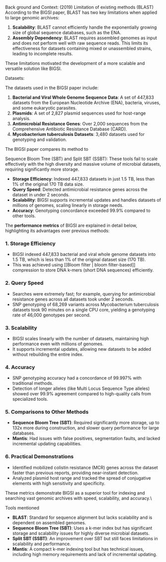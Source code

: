 Back ground and Context: (2019)
Limitation of existing methods (BLAST)
According to the BIGSI paper, BLAST has two key limitations when applied to large genomic archives:

1. **Scalability**: BLAST cannot efficiently handle the exponentially growing size of global sequence databases, such as the ENA.
2. **Assembly Dependency**: BLAST requires assembled genomes as input and does not perform well with raw sequence reads. This limits its effectiveness for datasets containing mixed or unassembled strains, leading to incomplete results.

These limitations motivated the development of a more scalable and versatile solution like BIGSI.

Datasets:

The datasets used in the BIGSI paper include:

1. **Bacterial and Viral Whole Genome Sequence Data**: A set of 447,833 datasets from the European Nucleotide Archive (ENA), bacteria, viruses, and some eukaryotic parasites.
2. **Plasmids**: A set of 2,827 plasmid sequences used for host-range analysis.
3. **Antimicrobial Resistance Genes**: Over 2,000 sequences from the Comprehensive Antibiotic Resistance Database (CARD).
4. **Mycobacterium tuberculosis Datasets**: 3,480 datasets used for genotyping and validation.

The BIGSI paper compares its method to

Sequence Bloom Tree (SBT) and Split SBT (SSBT): These tools fail to scale effectively with the high diversity and massive volume of microbial datasets, requiring significantly more storage.

- **Storage Efficiency**: Indexed 447,833 datasets in just 1.5 TB, less than 1% of the original 170 TB data size.
- **Query Speed**: Detected antimicrobial resistance genes across the dataset in under 2 seconds.
- **Scalability**: BIGSI supports incremental updates and handles datasets of millions of genomes, scaling linearly in storage needs.
- **Accuracy**: Genotyping concordance exceeded 99.9% compared to other tools.

The **performance metrics** of BIGSI are explained in detail below, highlighting its advantages over previous methods:

### **1. Storage Efficiency**

- BIGSI indexed 447,833 bacterial and viral whole genome datasets into 1.5 TB, which is less than 1% of the original dataset size (170 TB).
- This was achieved using [[Bloom filter | bloom filter-based]] compression to store DNA k-mers (short DNA sequences) efficiently.

### **2. Query Speed**

- Searches were extremely fast; for example, querying for antimicrobial resistance genes across all datasets took under 2 seconds.
- SNP genotyping of 68,269 variants across Mycobacterium tuberculosis datasets took 90 minutes on a single CPU core, yielding a genotyping rate of 46,000 genotypes per second.

### **3. Scalability**

- BIGSI scales linearly with the number of datasets, maintaining high performance even with millions of genomes.
- It supports incremental updates, allowing new datasets to be added without rebuilding the entire index.

### **4. Accuracy**

- SNP genotyping accuracy had a concordance of 99.997% with traditional methods.
- Detection of longer alleles (like Multi Locus Sequence Type alleles) showed over 99.9% agreement compared to high-quality calls from specialized tools.

### **5. Comparisons to Other Methods**

- **Sequence Bloom Tree (SBT)**: Required significantly more storage, up to 132x more during construction, and slower query performance for large databases.
- **Mantis**: Had issues with false positives, segmentation faults, and lacked incremental updating capabilities.

### **6. Practical Demonstrations**

- Identified mobilized colistin resistance (MCR) genes across the dataset faster than previous reports, providing near-instant detection.
- Analyzed plasmid host range and tracked the spread of conjugative elements with high sensitivity and specificity.

These metrics demonstrate BIGSI as a superior tool for indexing and searching vast genomic archives with speed, scalability, and accuracy.\

Tools mentioned 

- **BLAST**: Standard for sequence alignment but lacks scalability and is dependent on assembled genomes.
- **Sequence Bloom Tree (SBT)**: Uses a k-mer index but has significant storage and scalability issues for highly diverse microbial datasets.
- **Split SBT (SSBT)**: An improvement over SBT but still faces limitations in scalability and performance.
- **Mantis**: A compact k-mer indexing tool but has technical issues, including high memory requirements and lack of incremental updating.
